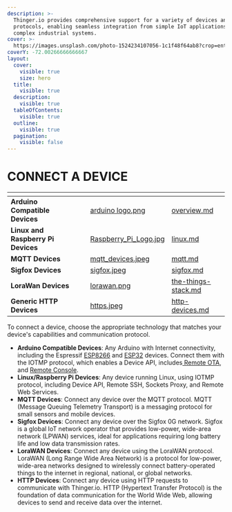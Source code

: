 ```yaml
---
description: >-
  Thinger.io provides comprehensive support for a variety of devices and
  protocols, enabling seamless integration from simple IoT applications to
  complex industrial systems.
cover: >-
  https://images.unsplash.com/photo-1524234107056-1c1f48f64ab8?crop=entropy&cs=srgb&fm=jpg&ixid=M3wxOTcwMjR8MHwxfHNlYXJjaHw0fHxlc3A4MjY2fGVufDB8fHx8MTcxNzQ5NzI5MXww&ixlib=rb-4.0.3&q=85
coverY: -72.00266666666667
layout:
  cover:
    visible: true
    size: hero
  title:
    visible: true
  description:
    visible: true
  tableOfContents:
    visible: true
  outline:
    visible: true
  pagination:
    visible: false
---
```


# CONNECT A DEVICE

<table data-view="cards"><thead><tr><th></th><th></th><th></th><th data-hidden data-card-cover data-type="files"></th><th data-hidden data-card-target data-type="content-ref"></th></tr></thead><tbody><tr><td><strong>Arduino Compatible Devices</strong></td><td></td><td></td><td><a href=".gitbook/assets/arduino logo.png">arduino logo.png</a></td><td><a href="overview.md">overview.md</a></td></tr><tr><td><strong>Linux and Raspberry Pi Devices</strong></td><td></td><td></td><td><a href=".gitbook/assets/Raspberry_Pi_Logo.jpg">Raspberry_Pi_Logo.jpg</a></td><td><a href="linux.md">linux.md</a></td></tr><tr><td><strong>MQTT Devices</strong></td><td></td><td></td><td><a href=".gitbook/assets/mqtt_devices.jpeg">mqtt_devices.jpeg</a></td><td><a href="mqtt.md">mqtt.md</a></td></tr><tr><td><strong>Sigfox Devices</strong></td><td></td><td></td><td><a href=".gitbook/assets/sigfox.jpeg">sigfox.jpeg</a></td><td><a href="lpwan/sigfox.md">sigfox.md</a></td></tr><tr><td><strong>LoraWan Devices</strong></td><td></td><td></td><td><a href=".gitbook/assets/lorawan.png">lorawan.png</a></td><td><a href="lpwan/the-things-stack.md">the-things-stack.md</a></td></tr><tr><td><strong>Generic HTTP Devices</strong></td><td></td><td></td><td><a href=".gitbook/assets/https.jpeg">https.jpeg</a></td><td><a href="http-devices.md">http-devices.md</a></td></tr></tbody></table>

To connect a device, choose the appropriate technology that matches your device's capabilities and communication protocol.

* **Arduino Compatible Devices**: Any Arduino with Internet connectivity, including the Espressif [ESP8266](arduino/espressif-esp8266.md) and [ESP32](arduino/espressif-esp32.md) devices. Connect them with the IOTMP protocol, which enables a Device API, includes[ Remote OTA](ota.md), and [Remote Console](remote-console.md).
* **Linux/Raspberry Pi Devices**: Any device running Linux, using IOTMP protocol, including Device API, Remote SSH, Sockets Proxy, and Remote Web Services.
* **MQTT Devices**: Connect any device over the MQTT protocol. MQTT (Message Queuing Telemetry Transport) is a messaging protocol for small sensors and mobile devices.
* **Sigfox Devices**: Connect any device over the Sigfox 0G network. Sigfox is a global IoT network operator that provides low-power, wide-area network (LPWAN) services, ideal for applications requiring long battery life and low data transmission rates.
* **LoraWAN Devices**: Connect any device using the LoraWAN protocol. LoraWAN (Long Range Wide Area Network) is a protocol for low-power, wide-area networks designed to wirelessly connect battery-operated things to the internet in regional, national, or global networks.
* **HTTP Devices**: Connect any device using HTTP requests to communicate with Thinger.io. HTTP (Hypertext Transfer Protocol) is the foundation of data communication for the World Wide Web, allowing devices to send and receive data over the internet.

